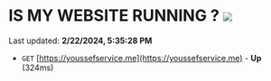 # IS MY WEBSITE RUNNING ? [![](https://img.shields.io/static/v1?label=Sponsor&message=%E2%9D%A4&logo=GitHub&color=%23fe8e86)](https://github.com/sponsors/<username>)

Last updated: **2/22/2024, 5:35:28 PM**

- `GET` [https://youssefservice.me](https://youssefservice.me) - **Up** (324ms)
